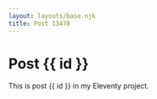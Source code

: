 ```yaml
---
layout: layouts/base.njk
title: Post 13478
---
```


# Post {{ id }}

This is post {{ id }} in my Eleventy project.
